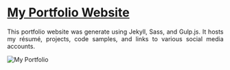 # <a href="https://people.umass.edu/avsingh" target="_blank">My Portfolio Website</a>

 <p align="justify">This portfolio website was generate using Jekyll, Sass, and Gulp.js. It hosts my résumé, projects, code samples, and links to various social media accounts. </p>

![My Portfolio](https://raw.githubusercontent.com/AVS1508/assets/img/jpg/site.png)
